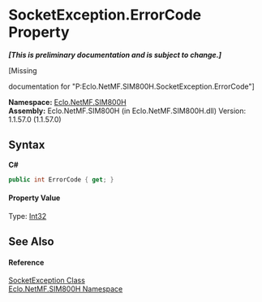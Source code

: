 # SocketException.ErrorCode Property 
 _**\[This is preliminary documentation and is subject to change.\]**_

\[Missing <summary> documentation for "P:Eclo.NetMF.SIM800H.SocketException.ErrorCode"\]

**Namespace:**&nbsp;<a href="N_Eclo_NetMF_SIM800H">Eclo.NetMF.SIM800H</a><br />**Assembly:**&nbsp;Eclo.NetMF.SIM800H (in Eclo.NetMF.SIM800H.dll) Version: 1.1.57.0 (1.1.57.0)

## Syntax

**C#**<br />
``` C#
public int ErrorCode { get; }
```


#### Property Value
Type: <a href="http://msdn2.microsoft.com/en-us/library/td2s409d" target="_blank">Int32</a>

## See Also


#### Reference
<a href="T_Eclo_NetMF_SIM800H_SocketException">SocketException Class</a><br /><a href="N_Eclo_NetMF_SIM800H">Eclo.NetMF.SIM800H Namespace</a><br />